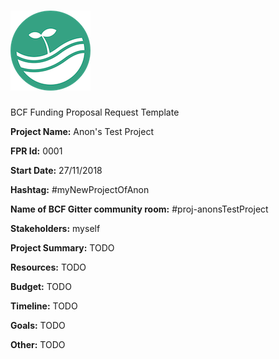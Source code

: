
# ![BCF Logo Round Tiny](https://raw.githubusercontent.com/The-Bitcoin-Cash-Fund/Branding/master/BCF%20Symbol%20Round%20Tiny.png)
BCF Funding Proposal Request Template

**Project Name:**
Anon&#39;s Test Project

**FPR Id:**
0001

**Start Date:**
27/11/2018

**Hashtag:**
#myNewProjectOfAnon

**Name of BCF Gitter community room:**
#proj-anonsTestProject

**Stakeholders:**
myself

**Project Summary:**
TODO

**Resources:**
TODO

**Budget:**
TODO

**Timeline:**
TODO

**Goals:**
TODO

**Other:**
TODO
